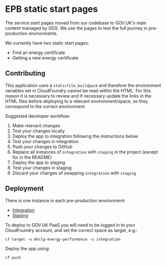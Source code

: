 # EPB static start pages

The service start pages moved from our codebase to GOV.UK's main content managed by GDS.
We use the pages to test the full journey in pre-production environments.

We currently have two static start pages:
- Find an energy certificate
- Getting a new energy certificate

## Contributing

This application uses a `staticfile_buildpack` and therefore the environment variables set in CloudFoundry cannot be read within the HTML.
For this reason it is necessary to review and if necessary update the links in the HTML files before deploying to a relevant environment/space, so they correspond to the correct environment.

Suggested developer workflow:

1. Make relevant changes
2. Test your changes locally
3. Deploy the app to integration following the instructions below
4. Test your changes in integration
5. Push your changes to GitHub
6. Replace all instances of `integration` with `staging` in the project (except for in the README)
7. Deploy the app to staging
8. Test your changes in staging
9. Discard your changes of swapping `integration` with `staging`

## Deployment

There is one instance in each pre-production environment:
- [Integration](https://mhclg-epb-static-start-pages-integration.london.cloudapps.digital)
- [Staging](https://mhclg-epb-static-start-pages-staging.london.cloudapps.digital)

To deploy to GOV.UK PaaS you will need to be logged in to your CloudFoundry account, and set the correct space as target, e.g.:
```
cf target -o mhclg-energy-performance -s integration
```

Deploy the app using:
```
cf push
```
